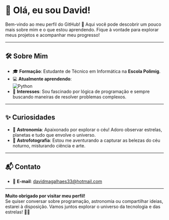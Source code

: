 # 👋 Olá, eu sou David! 

Bem-vindo ao meu perfil do GitHub! 🌟 Aqui você pode descobrir um pouco mais sobre mim e o que estou aprendendo. Fique à vontade para explorar meus projetos e acompanhar meu progresso!

---

## 🛠️ Sobre Mim

- 🎓 **Formação**: Estudante de Técnico em Informática na **Escola Polimig**.
- 💻 **Atualmente aprendendo**:  
  ![Python](https://img.shields.io/badge/Python-3776AB?style=for-the-badge&logo=python&logoColor=white)
- 🚀 **Interesses**: Sou fascinado por lógica de programação e sempre buscando maneiras de resolver problemas complexos.

---

## ✨ Curiosidades

- 🌌 **Astronomia**: Apaixonado por explorar o céu! Adoro observar estrelas, planetas e tudo que envolve o universo.
- 📸 **Astrofotografia**: Estou me aventurando a capturar as belezas do céu noturno, misturando ciência e arte.

---

## 📬 Contato

- 📧 **E-mail**: [davidmagalhaes33@hotmail.com](mailto:davidmagalhaes33@hotmail.com)

---

**Muito obrigado por visitar meu perfil!**  
Se quiser conversar sobre programação, astronomia ou compartilhar ideias, estarei à disposição. Vamos juntos explorar o universo da tecnologia e das estrelas! 🚀✨
